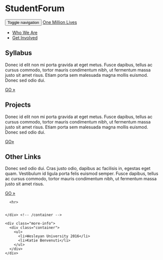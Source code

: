 # StudentForum
<!DOCTYPE html>
<html lang="en">
  <head>
    <link rel="stylesheet" href="https://maxcdn.bootstrapcdn.com/bootstrap/3.3.6/css/bootstrap.min.css" integrity="sha384-1q8mTJOASx8j1Au+a5WDVnPi2lkFfwwEAa8hDDdjZlpLegxhjVME1fgjWPGmkzs7" crossorigin="anonymous">
    <link href="./styles.css" rel="stylesheet" />
    <title>Student Forum 420</title>
  </head>
  <body>
<!--Main Jumbotron-->
        <nav class="navbar navbar-inverse navbar-fixed-top">
           <div class="container">
             <div class="navbar-header">
               <button type="button" class="navbar-toggle collapsed" data-toggle="collapse" data-target="#navbar" aria-expanded="false" aria-controls="navbar">
                 <span class="sr-only">Toggle navigation</span>
                 <span class="icon-bar"></span>
                 <span class="icon-bar"></span>
                 <span class="icon-bar"></span>
               </button>
               <a class="navbar-brand" href="#">One Million Lives</a>
             </div>
             <div id="navbar" class="collapse navbar-collapse">
               <ul class="nav navbar-nav navbar-right">
                 <li><a href="#">Who We Are</a></li>
                 <li><a href="#about">Get Involved</a></li>
               </ul>
             </div><!--/.nav-collapse -->
           </div>
         </nav>
        <!-- <ul class="pull-right">
          <li><a href="#">Settings</a></li>
          <li><a href="#">Upload</a></li>
          <li><a href="#">Support</a></li>
          <li><a href="#">Log Out</a></li>
        </ul> -->
      </div>
    </div>
    <div class="jumbotron">
      <div class="container">
      </div>
    </div>

<div class="information">
    <div class="container">
      <!-- Example row of columns -->
      <div class="row">
        <div class="col-md-4">
          <h2>Syllabus</h2>
          <p>Donec id elit non mi porta gravida at eget metus. Fusce dapibus, tellus ac cursus commodo, tortor mauris condimentum nibh, ut fermentum massa justo sit amet risus. Etiam porta sem malesuada magna mollis euismod. Donec sed odio dui. </p>
          <p><a class="btn btn-default" href="./syllabusPage.html" role="button">GO &raquo;</a></p>
        </div>
        <div class="col-md-4">
          <h2>Projects</h2>
          <p>Donec id elit non mi porta gravida at eget metus. Fusce dapibus, tellus ac cursus commodo, tortor mauris condimentum nibh, ut fermentum massa justo sit amet risus. Etiam porta sem malesuada magna mollis euismod. Donec sed odio dui. </p>
          <p><a class="btn btn-default" href="#" role="button">GO&raquo;</a></p>
       </div>
        <div class="col-md-4">
          <h2>Other Links</h2>
          <p>Donec sed odio dui. Cras justo odio, dapibus ac facilisis in, egestas eget quam. Vestibulum id ligula porta felis euismod semper. Fusce dapibus, tellus ac cursus commodo, tortor mauris condimentum nibh, ut fermentum massa justo sit amet risus.</p>
          <p><a class="btn btn-default" href="#" role="button">GO &raquo;</a></p>
        </div>
      </div>

      <hr>


    </div> <!-- /container -->

    <div class="more-info">
      <div class="container">
        <ul>
          <li>Wesleyan University 2016</li>
          <li>Katie Benvenuti</li>
        </ul>
      </div>
    </div>
  </body>
</html>

